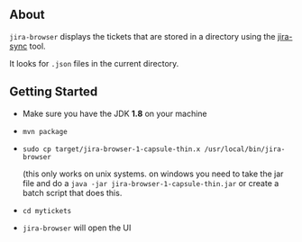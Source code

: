 About
-----

`jira-browser` displays the tickets that are stored in a directory using the 
[jira-sync](https://github.com/programmiersportgruppe/jira-sync) tool. 

It looks for `.json` files in the current directory. 


Getting Started
---------------

* Make sure you have the JDK **1.8** on your machine

* `mvn package`
* `sudo cp target/jira-browser-1-capsule-thin.x /usr/local/bin/jira-browser` 

    (this only works on unix systems. on windows you need to take the jar
    file and do a `java -jar jira-browser-1-capsule-thin.jar` or create 
    a batch script that does this.
* `cd mytickets`
* `jira-browser` will open the UI
